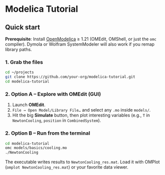 # Modelica Tutorial
## Quick start
**Prerequisite**: Install [OpenModelica](https://openmodelica.org/) ≥ 1.21 (OMEdit, OMShell, or just the `omc` compiler). Dymola or Wolfram SystemModeler will also work if you remap library paths.

### 1. Grab the files
```bash
cd ~/projects
git clone https://github.com/your-org/modelica-tutorial.git
cd modelica-tutorial
```

### 2. Option A – Explore with OMEdit (GUI)
1. Launch **OMEdit**.
2. `File → Open Model/Library File…` and select any `.mo` inside `models/`.
3. Hit the big **Simulate** button, then plot interesting variables (e.g., `T` in `NewtonCooling`, `position` in `CombinedSystem`).

### 2. Option B – Run from the terminal
```bash
cd modelica-tutorial
omc models/basics/cooling.mo
./NewtonCooling
```
The executable writes results to `NewtonCooling_res.mat`. Load it with OMPlot (`omplot NewtonCooling_res.mat`) or your favorite data viewer.